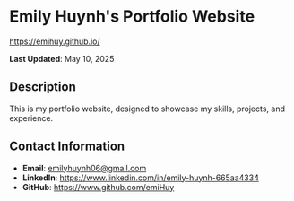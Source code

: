 # Emily Huynh's Portfolio Website
https://emihuy.github.io/

**Last Updated**: May 10, 2025

## Description
This is my portfolio website, designed to showcase my skills, projects, and experience.

## Contact Information
- **Email**: emilyhuynh06@gmail.com
- **LinkedIn**: https://www.linkedin.com/in/emily-huynh-665aa4334
- **GitHub**: https://www.github.com/emiHuy
